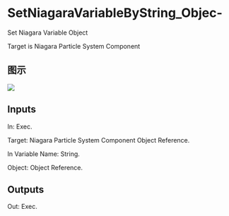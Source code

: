 # SetNiagaraVariableByString_Objec-

Set Niagara Variable Object

Target is Niagara Particle System Component

## 图示

![]($-20221218-20134857.png)

## Inputs

In: Exec.

Target: Niagara Particle System Component Object Reference.

In Variable Name: String.

Object: Object Reference.  

## Outputs

Out: Exec.

